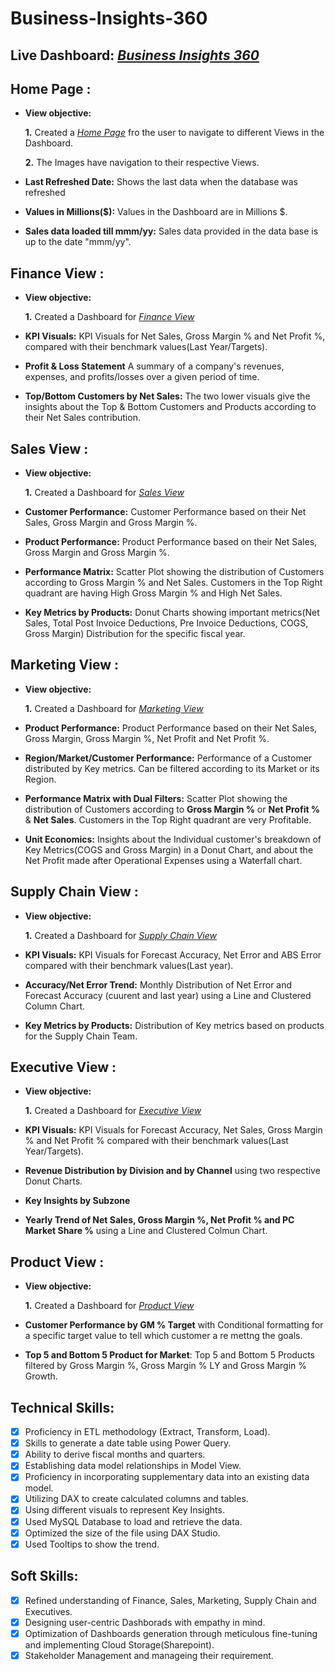 # Business-Insights-360

## Live Dashboard: _[Business Insights 360](https://app.powerbi.com/Redirect?action=OpenApp&appId=bbf0caa7-dee2-482e-b029-87e1e5565eab&ctid=b5f86f36-3df0-46d1-beb7-50fa19e96f79)_
## Home Page :


- **View objective:** 

    **1.** Created a _[Home Page](https://github.com/ARYANPOKHRIYAL/Business-Insights-360/blob/Aryan/Home%20Page.pdf)_ fro the user to navigate to different Views in the Dashboard.

    **2.** The Images have navigation to their respective Views.

- **Last Refreshed Date:** Shows the last data when the database was refreshed

- **Values in Millions($):** Values in the Dashboard are in Millions $.

- **Sales data loaded till mmm/yy:** Sales data provided in the data base is up to the date "mmm/yy".


## Finance View :

- **View objective:** 

    **1.** Created a Dashboard for _[Finance View](https://github.com/ARYANPOKHRIYAL/Business-Insights-360/blob/Aryan/Finance%20View.pdf)_ 

- **KPI Visuals:** KPI Visuals for Net Sales, Gross Margin % and Net Profit %, compared with their benchmark values(Last Year/Targets).

- **Profit & Loss Statement** A summary of a company's revenues, expenses, and profits/losses over a given period of time.

- **Top/Bottom Customers by Net Sales:** The two lower visuals give the insights about the Top & Bottom Customers and Products according to their Net Sales contribution.

## Sales View :

- **View objective:** 

    **1.** Created a Dashboard for _[Sales View](https://github.com/ARYANPOKHRIYAL/Business-Insights-360/blob/Aryan/Sales%20View.pdf)_
  
- **Customer Performance:** Customer Performance based on their Net Sales, Gross Margin and Gross Margin %.

- **Product Performance:** Product Performance based on their Net Sales, Gross Margin and Gross Margin %.

- **Performance Matrix:** Scatter Plot showing the distribution of Customers according to Gross Margin % and Net Sales. Customers in the Top Right quadrant are having High Gross Margin % and High Net Sales.

- **Key Metrics by Products:** Donut Charts showing important metrics(Net Sales, Total Post Invoice Deductions, Pre Invoice Deductions, COGS, Gross Margin) Distribution for the specific fiscal year.

## Marketing View :

- **View objective:** 

    **1.** Created a Dashboard for _[Marketing View](https://github.com/ARYANPOKHRIYAL/Business-Insights-360/blob/Aryan/Marketing%20View.pdf)_

- **Product Performance:** Product Performance based on their Net Sales, Gross Margin, Gross Margin %, Net Profit and Net Profit %.
  
- **Region/Market/Customer Performance:** Performance of a Customer distributed by Key metrics. Can be filtered according to its Market or its Region.

- **Performance Matrix with Dual Filters:** Scatter Plot showing the distribution of Customers according to **Gross Margin %** or **Net Profit %** & **Net Sales**. Customers in the Top Right quadrant are very Profitable.

- **Unit Economics:** Insights about the Individual customer's breakdown of Key Metrics(COGS and Gross Margin) in a Donut Chart, and about the Net Profit made after Operational Expenses using a Waterfall chart.

## Supply Chain View :

- **View objective:** 

    **1.** Created a Dashboard for _[Supply Chain View](https://github.com/ARYANPOKHRIYAL/Business-Insights-360/blob/Aryan/Supply%20Chain%20View.pdf)_

- **KPI Visuals:** KPI Visuals for Forecast Accuracy, Net Error and ABS Error compared with their benchmark values(Last year).

- **Accuracy/Net Error Trend:** Monthly Distribution of Net Error and Forecast Accuracy (cuurent and last year) using a Line and Clustered Column Chart.

- **Key Metrics by Products:** Distribution of Key metrics based on products for the Supply Chain Team.

## Executive View :

- **View objective:** 

    **1.** Created a Dashboard for _[Executive View](https://github.com/ARYANPOKHRIYAL/Business-Insights-360/blob/Aryan/Executive%20View.pdf)_

- **KPI Visuals:** KPI Visuals for Forecast Accuracy, Net Sales, Gross Margin % and Net Profit % compared with their benchmark values(Last Year/Targets).

- **Revenue Distribution by Division and by Channel** using two respective Donut Charts.

- **Key Insights by Subzone**

- **Yearly Trend of Net Sales, Gross Margin %, Net Profit % and PC Market Share %** using a Line and Clustered Colmun Chart.

## Product View :

- **View objective:** 

    **1.** Created a Dashboard for _[Product View](https://github.com/ARYANPOKHRIYAL/Business-Insights-360/blob/Aryan/Product%20View.pdf)_

- **Customer Performance by GM % Target** with Conditional formatting for a specific target value to tell which customer a re mettng the goals.

- **Top 5 and Bottom 5 Product for Market**: Top 5 and Bottom 5 Products filtered by Gross Margin %, Gross Margin % LY and Gross Margin % Growth.   


## Technical Skills:
- [x]	Proficiency in ETL methodology (Extract, Transform, Load).
- [x]	Skills to generate a date table using Power Query.
- [x]	Ability to derive fiscal months and quarters.
- [x]	Establishing data model relationships in Model View.
- [x]	Proficiency in incorporating supplementary data into an existing data model.
- [x]	Utilizing DAX to create calculated columns and tables.
- [x]	Using different visuals to represent Key Insights.
- [x]	Used MySQL Database to load and retrieve the data.
- [x]	Optimized the size of the file using DAX Studio.
- [x]	Used Tooltips to show the trend.

## Soft Skills:
- [x]	Refined understanding of Finance, Sales, Marketing, Supply Chain and Executives.
- [x]	Designing user-centric Dashborads with empathy in mind.
- [x]	Optimization of Dashboards generation through meticulous fine-tuning and implementing Cloud Storage(Sharepoint).
- [x]	Stakeholder Management and manageing their requirement.
